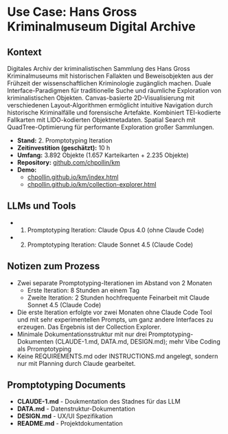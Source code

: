 # Use Case: Hans Gross Kriminalmuseum Digital Archive

## Kontext
Digitales Archiv der kriminalistischen Sammlung des Hans Gross Kriminalmuseums mit historischen Fallakten und Beweisobjekten aus der Frühzeit der wissenschaftlichen Kriminologie zugänglich machen. Duale Interface-Paradigmen für traditionelle Suche und räumliche Exploration von kriminalistischen Objekten. Canvas-basierte 2D-Visualisierung mit verschiedenen Layout-Algorithmen ermöglicht intuitive Navigation durch historische Kriminalfälle und forensische Artefakte. Kombiniert TEI-kodierte Fallkarten mit LIDO-kodierten Objektmetadaten. Spatial Search mit QuadTree-Optimierung für performante Exploration großer Sammlungen.

- **Stand:** 2. Promptotyping Iteration
- **Zeitinvestition (geschätzt):** 10 h
- **Umfang:** 3.892 Objekte (1.657 Karteikarten + 2.235 Objekte)
- **Repository:** [github.com/chpollin/km](https://github.com/chpollin/km)
- **Demo:**
    - [chpollin.github.io/km/index.html](https://chpollin.github.io/km/index.html)
    - [chpollin.github.io/km/collection-explorer.html](https://chpollin.github.io/km/collection-explorer.html)
## LLMs und Tools

- 1. Promptotyping Iteration: Claude Opus 4.0 (ohne Claude Code)
- 2. Promptotyping Iteration: Claude Sonnet 4.5 (Claude Code)
## Notizen zum Prozess

- Zwei separate Promptotyping-Iterationen im Abstand von 2 Monaten
	- Erste Iteration: 8 Stunden an einem Tag
	- Zweite Iteration: 2 Stunden hochfrequente Feinarbeit mit Claude Sonnet 4.5 (Claude Code)
- Die erste Iteration erfolgte vor zwei Monaten ohne Claude Code Tool und mit sehr experimentellen Prompts, um ganz andere Interfaces zu erzeugen. Das Ergebnis ist der Collection Explorer.
- Minimale Dokumentationsstruktur mit nur drei Promptotyping-Dokumenten (CLAUDE-1.md, DATA.md, DESIGN.md); mehr Vibe Coding als Prromptotyping
- Keine REQUIREMENTS.md oder INSTRUCTIONS.md angelegt, sondern nur mit Planning durch Claude gearbeitet.
## Promptotyping Documents

- **CLAUDE-1.md** - Doukmentation des Stadnes für das LLM
- **DATA.md** - Datenstruktur-Dokumentation
- **DESIGN.md** - UX/UI Spezifikation
- **README.md** - Projektdokumentation